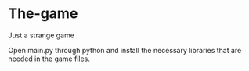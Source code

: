 # The-game
Just a strange game

Open main.py through python and install the necessary libraries that are needed in the game files.
